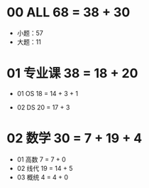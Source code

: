 # 00 ALL 68 = 38 + 30

* 小题：57
* 大题：11



# 01 专业课 38 = 18 + 20

* 01 OS 18 = 14 + 3 + 1 

* 02 DS 20 = 17 + 3



# 02 数学 30 = 7 + 19 + 4

* 01 高数 7 = 7 + 0
* 02 线代 19 = 14 + 5
* 03 概统 4 = 4 + 0

